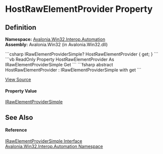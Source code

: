 # HostRawElementProvider Property




## Definition
**Namespace:** <a href="N_Avalonia_Win32_Interop_Automation">Avalonia.Win32.Interop.Automation</a>  
**Assembly:** Avalonia.Win32 (in Avalonia.Win32.dll)

<Tabs groupId="api-code-preview">
<TabItem value="csharp" label="C#">
```csharp
IRawElementProviderSimple? HostRawElementProvider { get; }
```
</TabItem>
<TabItem value="vb" label="VB">
```vb
ReadOnly Property HostRawElementProvider As IRawElementProviderSimple
	Get
```
</TabItem>
<TabItem value="fsharp" label="F#">
```fsharp
abstract HostRawElementProvider : IRawElementProviderSimple with get
```
</TabItem>
</Tabs>



<a href="https://github.com/AvaloniaUI/Avalonia/tree/master/src/Windows/Avalonia.Win32/Interop/Automation/IRawElementProviderSimple.cs" title="View the source code">View Source</a>



#### Property Value
<a href="T_Avalonia_Win32_Interop_Automation_IRawElementProviderSimple">IRawElementProviderSimple</a>

## See Also


#### Reference
<a href="T_Avalonia_Win32_Interop_Automation_IRawElementProviderSimple">IRawElementProviderSimple Interface</a>  
<a href="N_Avalonia_Win32_Interop_Automation">Avalonia.Win32.Interop.Automation Namespace</a>  

